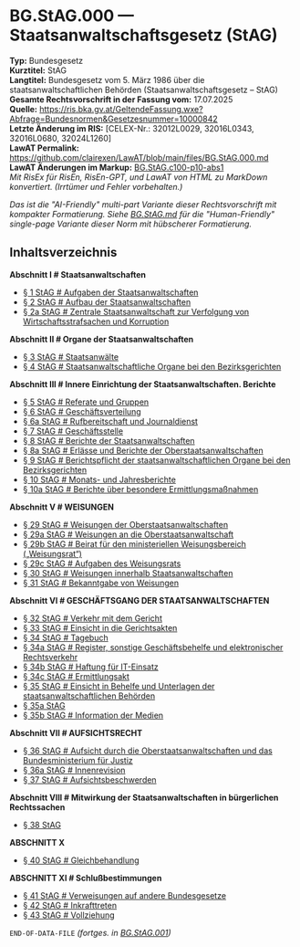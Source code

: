 # BG.StAG.000 — Staatsanwaltschaftsgesetz (StAG)
**Typ:** Bundesgesetz  
**Kurztitel:** StAG  
**Langtitel:** Bundesgesetz vom 5. März 1986 über die staatsanwaltschaftlichen Behörden (Staatsanwaltschaftsgesetz – StAG)  
**Gesamte Rechtsvorschrift in der Fassung vom:** 17.07.2025  
**Quelle:** https://ris.bka.gv.at/GeltendeFassung.wxe?Abfrage=Bundesnormen&Gesetzesnummer=10000842  
**Letzte Änderung im RIS:** [CELEX-Nr.: 32012L0029, 32016L0343, 32016L0680, 32024L1260]  
**LawAT Permalink:** https://github.com/clairexen/LawAT/blob/main/files/BG.StAG.000.md  
**LawAT Änderungen im Markup:** [BG.StAG.c100-p10-abs1](../patches/BG.StAG.c100-p10-abs1.diff)  
*Mit RisEx für RisEn, RisEn-GPT, und LawAT von HTML zu MarkDown konvertiert. (Irrtümer und Fehler vorbehalten.)*

*Das ist die "AI-Friendly" multi-part Variante dieser Rechtsvorschrift mit kompakter Formatierung. Siehe [BG.StAG.md](BG.StAG.md) für die "Human-Friendly" single-page Variante dieser Norm mit hübscherer Formatierung.*

## Inhaltsverzeichnis

**Abschnitt I # Staatsanwaltschaften**  
* [§ 1 StAG # Aufgaben der Staatsanwaltschaften](BG.StAG.001.md#-1-stag--aufgaben-der-staatsanwaltschaften)  
* [§ 2 StAG # Aufbau der Staatsanwaltschaften](BG.StAG.001.md#-2-stag--aufbau-der-staatsanwaltschaften)  
* [§ 2a StAG # Zentrale Staatsanwaltschaft zur Verfolgung von Wirtschaftsstrafsachen und Korruption](BG.StAG.001.md#-2a-stag--zentrale-staatsanwaltschaft-zur-verfolgung-von-wirtschaftsstrafsachen-und-korruption)

**Abschnitt II # Organe der Staatsanwaltschaften**  
* [§ 3 StAG # Staatsanwälte](BG.StAG.001.md#-3-stag--staatsanwälte)  
* [§ 4 StAG # Staatsanwaltschaftliche Organe bei den Bezirksgerichten](BG.StAG.001.md#-4-stag--staatsanwaltschaftliche-organe-bei-den-bezirksgerichten)

**Abschnitt III # Innere Einrichtung der Staatsanwaltschaften. Berichte**  
* [§ 5 StAG # Referate und Gruppen](BG.StAG.001.md#-5-stag--referate-und-gruppen)  
* [§ 6 StAG # Geschäftsverteilung](BG.StAG.001.md#-6-stag--geschäftsverteilung)  
* [§ 6a StAG # Rufbereitschaft und Journaldienst](BG.StAG.001.md#-6a-stag--rufbereitschaft-und-journaldienst)  
* [§ 7 StAG # Geschäftsstelle](BG.StAG.001.md#-7-stag--geschäftsstelle)  
* [§ 8 StAG # Berichte der Staatsanwaltschaften](BG.StAG.001.md#-8-stag--berichte-der-staatsanwaltschaften)  
* [§ 8a StAG # Erlässe und Berichte der Oberstaatsanwaltschaften](BG.StAG.001.md#-8a-stag--erlässe-und-berichte-der-oberstaatsanwaltschaften)  
* [§ 9 StAG # Berichtspflicht der staatsanwaltschaftlichen Organe bei den Bezirksgerichten](BG.StAG.001.md#-9-stag--berichtspflicht-der-staatsanwaltschaftlichen-organe-bei-den-bezirksgerichten)  
* [§ 10 StAG # Monats- und Jahresberichte](BG.StAG.001.md#-10-stag--monats--und-jahresberichte)  
* [§ 10a StAG # Berichte über besondere Ermittlungsmaßnahmen](BG.StAG.001.md#-10a-stag--berichte-über-besondere-ermittlungsmaßnahmen)

**Abschnitt V # WEISUNGEN**  
* [§ 29 StAG # Weisungen der Oberstaatsanwaltschaften](BG.StAG.002.md#-29-stag--weisungen-der-oberstaatsanwaltschaften)  
* [§ 29a StAG # Weisungen an die Oberstaatsanwaltschaft](BG.StAG.002.md#-29a-stag--weisungen-an-die-oberstaatsanwaltschaft)  
* [§ 29b StAG # Beirat für den ministeriellen Weisungsbereich („Weisungsrat“)](BG.StAG.002.md#-29b-stag--beirat-für-den-ministeriellen-weisungsbereich-weisungsrat)  
* [§ 29c StAG # Aufgaben des Weisungsrats](BG.StAG.002.md#-29c-stag--aufgaben-des-weisungsrats)  
* [§ 30 StAG # Weisungen innerhalb Staatsanwaltschaften](BG.StAG.002.md#-30-stag--weisungen-innerhalb-staatsanwaltschaften)  
* [§ 31 StAG # Bekanntgabe von Weisungen](BG.StAG.002.md#-31-stag--bekanntgabe-von-weisungen)

**Abschnitt VI # GESCHÄFTSGANG DER STAATSANWALTSCHAFTEN**  
* [§ 32 StAG # Verkehr mit dem Gericht](BG.StAG.002.md#-32-stag--verkehr-mit-dem-gericht)  
* [§ 33 StAG # Einsicht in die Gerichtsakten](BG.StAG.002.md#-33-stag--einsicht-in-die-gerichtsakten)  
* [§ 34 StAG # Tagebuch](BG.StAG.002.md#-34-stag--tagebuch)  
* [§ 34a StAG # Register, sonstige Geschäftsbehelfe und elektronischer Rechtsverkehr](BG.StAG.002.md#-34a-stag--register-sonstige-geschäftsbehelfe-und-elektronischer-rechtsverkehr)  
* [§ 34b StAG # Haftung für IT-Einsatz](BG.StAG.002.md#-34b-stag--haftung-für-it-einsatz)  
* [§ 34c StAG # Ermittlungsakt](BG.StAG.002.md#-34c-stag--ermittlungsakt)  
* [§ 35 StAG # Einsicht in Behelfe und Unterlagen der staatsanwaltschaftlichen Behörden](BG.StAG.002.md#-35-stag--einsicht-in-behelfe-und-unterlagen-der-staatsanwaltschaftlichen-behörden)  
* [§ 35a StAG](BG.StAG.002.md#-35a-stag)  
* [§ 35b StAG # Information der Medien](BG.StAG.002.md#-35b-stag--information-der-medien)

**Abschnitt VII # AUFSICHTSRECHT**  
* [§ 36 StAG # Aufsicht durch die Oberstaatsanwaltschaften und das Bundesministerium für Justiz](BG.StAG.002.md#-36-stag--aufsicht-durch-die-oberstaatsanwaltschaften-und-das-bundesministerium-für-justiz)  
* [§ 36a StAG # Innenrevision](BG.StAG.002.md#-36a-stag--innenrevision)  
* [§ 37 StAG # Aufsichtsbeschwerden](BG.StAG.002.md#-37-stag--aufsichtsbeschwerden)

**Abschnitt VIII # Mitwirkung der Staatsanwaltschaften in bürgerlichen Rechtssachen**  
* [§ 38 StAG](BG.StAG.002.md#-38-stag)

**ABSCHNITT X**  
* [§ 40 StAG # Gleichbehandlung](BG.StAG.002.md#-40-stag--gleichbehandlung)

**ABSCHNITT XI # Schlußbestimmungen**  
* [§ 41 StAG # Verweisungen auf andere Bundesgesetze](BG.StAG.003.md#-41-stag--verweisungen-auf-andere-bundesgesetze)  
* [§ 42 StAG # Inkrafttreten](BG.StAG.003.md#-42-stag--inkrafttreten)  
* [§ 43 StAG # Vollziehung](BG.StAG.003.md#-43-stag--vollziehung)

`END-OF-DATA-FILE` *(fortges. in [BG.StAG.001](BG.StAG.001.md))*

